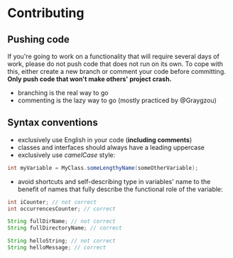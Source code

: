 # Contributing

## Pushing code

If you're going to work on a functionality that will require several days of work, please do not push code that does not run on its own. To cope with this, either create a new branch or comment your code before committing.
**Only push code that won't make others' project crash.**

- branching is the real way to go
- commenting is the lazy way to go (mostly practiced by @Graygzou)

## Syntax conventions

- exclusively use English in your code (**including comments**)
- classes and interfaces should always have a leading uppercase
- exclusively use *camelCase* style:
```java
int myVariable = MyClass.someLengthyName(someOtherVariable);
```
- avoid shortcuts and self-describing type in variables' name to the benefit of names that fully describe the functional role of the variable:
```java
int iCounter; // not correct
int occurrencesCounter; // correct

String fullDirName; // not correct
String fullDirectoryName; // correct

String helloString; // not correct
String helloMessage; // correct
```
